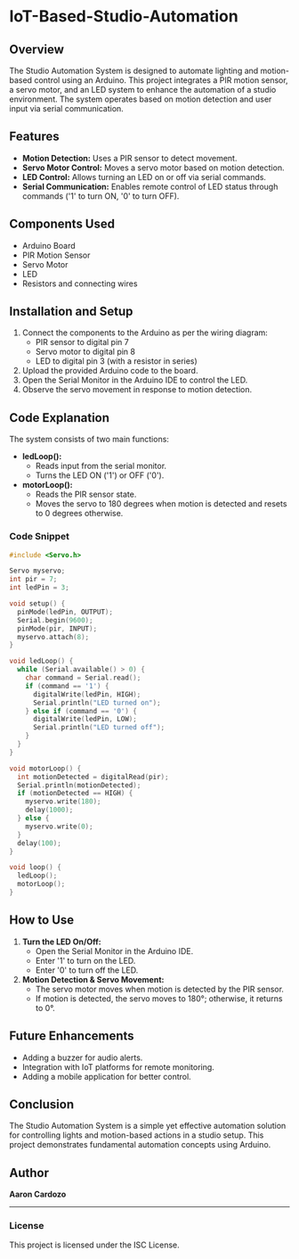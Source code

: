 # IoT-Based-Studio-Automation


## Overview
The Studio Automation System is designed to automate lighting and motion-based control using an Arduino. This project integrates a PIR motion sensor, a servo motor, and an LED system to enhance the automation of a studio environment. The system operates based on motion detection and user input via serial communication.

## Features
- **Motion Detection:** Uses a PIR sensor to detect movement.
- **Servo Motor Control:** Moves a servo motor based on motion detection.
- **LED Control:** Allows turning an LED on or off via serial commands.
- **Serial Communication:** Enables remote control of LED status through commands ('1' to turn ON, '0' to turn OFF).

## Components Used
- Arduino Board
- PIR Motion Sensor
- Servo Motor
- LED
- Resistors and connecting wires

## Installation and Setup
1. Connect the components to the Arduino as per the wiring diagram:
   - PIR sensor to digital pin 7
   - Servo motor to digital pin 8
   - LED to digital pin 3 (with a resistor in series)
2. Upload the provided Arduino code to the board.
3. Open the Serial Monitor in the Arduino IDE to control the LED.
4. Observe the servo movement in response to motion detection.

## Code Explanation
The system consists of two main functions:
- **ledLoop():**
  - Reads input from the serial monitor.
  - Turns the LED ON ('1') or OFF ('0').
- **motorLoop():**
  - Reads the PIR sensor state.
  - Moves the servo to 180 degrees when motion is detected and resets to 0 degrees otherwise.

### Code Snippet
```cpp
#include <Servo.h>

Servo myservo;
int pir = 7;
int ledPin = 3;

void setup() {
  pinMode(ledPin, OUTPUT);
  Serial.begin(9600);
  pinMode(pir, INPUT);
  myservo.attach(8);
}

void ledLoop() {
  while (Serial.available() > 0) {
    char command = Serial.read();
    if (command == '1') {
      digitalWrite(ledPin, HIGH);
      Serial.println("LED turned on");
    } else if (command == '0') {
      digitalWrite(ledPin, LOW);
      Serial.println("LED turned off");
    }
  }
}

void motorLoop() {
  int motionDetected = digitalRead(pir);
  Serial.println(motionDetected);
  if (motionDetected == HIGH) {
    myservo.write(180);
    delay(1000);
  } else {
    myservo.write(0);
  }
  delay(100);
}

void loop() {
  ledLoop();
  motorLoop();
}
```

## How to Use
1. **Turn the LED On/Off:**
   - Open the Serial Monitor in the Arduino IDE.
   - Enter '1' to turn on the LED.
   - Enter '0' to turn off the LED.
2. **Motion Detection & Servo Movement:**
   - The servo motor moves when motion is detected by the PIR sensor.
   - If motion is detected, the servo moves to 180°; otherwise, it returns to 0°.

## Future Enhancements
- Adding a buzzer for audio alerts.
- Integration with IoT platforms for remote monitoring.
- Adding a mobile application for better control.

## Conclusion
The Studio Automation System is a simple yet effective automation solution for controlling lights and motion-based actions in a studio setup. This project demonstrates fundamental automation concepts using Arduino.

## Author
**Aaron Cardozo**

---
### License
This project is licensed under the ISC License.

